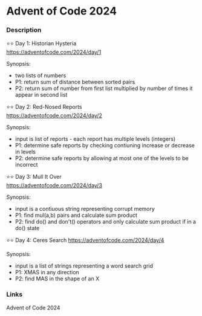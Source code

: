# Advent of Code 2024


### Description  

⭐⭐ Day 1: Historian Hysteria  
https://adventofcode.com/2024/day/1  

Synopsis:  
- two lists of numbers     
- P1: return sum of distance between sorted pairs  
- P2: return sum of number from first list multiplied by number  of times it appear in second list

⭐⭐ Day 2: Red-Nosed Reports   
https://adventofcode.com/2024/day/2

Synopsis:  
- input is list of reports - each report has multiple levels (integers)
- P1: determine safe reports by checking contiuning increase or decrease in levels  
- P2: determine safe reports by allowing at most one of the levels to be incorrect  

⭐⭐ Day 3: Mull It Over  
https://adventofcode.com/2024/day/3

Synopsis:  
- input is a contiuous string representing corrupt memory
- P1: find mul(a,b) pairs and calculate sum product 
- P2: find do() and don't() operators and only calculate sum product if in a do() state

⭐⭐ Day 4: Ceres Search 
https://adventofcode.com/2024/day/4

Synopsis:  
- input is a list of strings representing a word search grid
- P1: XMAS in any direction
- P2: find MAS in the shape of an X

### Links  
Advent of Code 2024  



